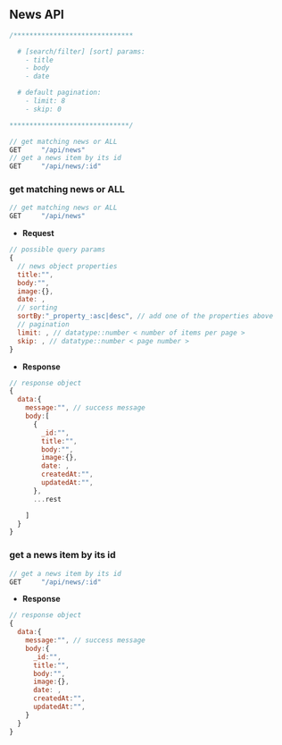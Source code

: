 <!--  -->

## News API

```javascript
/******************************

  # [search/filter] [sort] params:
    - title
    - body
    - date

  # default pagination:
    - limit: 8
    - skip: 0

******************************/

// get matching news or ALL
GET     "/api/news"
// get a news item by its id
GET     "/api/news/:id"
```

### get matching news or ALL

```javascript
// get matching news or ALL
GET     "/api/news"
```

-   **Request**

```javascript
// possible query params
{
  // news object properties
  title:"",
  body:"",
  image:{},
  date: ,
  // sorting
  sortBy:"_property_:asc|desc", // add one of the properties above
  // pagination
  limit: , // datatype::number < number of items per page >
  skip: , // datatype::number < page number >
}
```

-   **Response**

```javascript
// response object
{
  data:{
    message:"", // success message
    body:[
      {
        _id:"",
        title:"",
        body:"",
        image:{},
        date: ,
        createdAt:"",
        updatedAt:"",
      },
      ...rest

    ]
  }
}
```

### get a news item by its id

```javascript
// get a news item by its id
GET     "/api/news/:id"
```

-   **Response**

```javascript
// response object
{
  data:{
    message:"", // success message
    body:{
      _id:"",
      title:"",
      body:"",
      image:{},
      date: ,
      createdAt:"",
      updatedAt:"",
    }
  }
}
```
